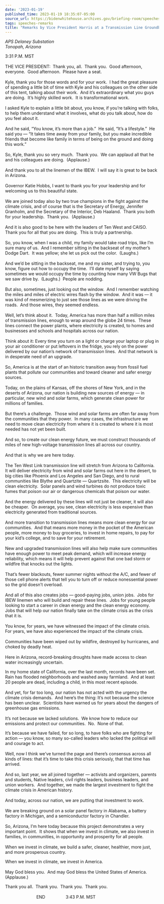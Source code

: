 ```yaml
---
date: '2023-01-19'
published_time: 2023-01-19 18:35:07-05:00
source_url: https://bidenwhitehouse.archives.gov/briefing-room/speeches-remarks/2023/01/19/remarks-by-vice-president-harris-at-a-transmission-line-groundbreaking-event/
tags: speeches-remarks
title: "Remarks by Vice President Harris at a Transmission Line Groundbreaking\_Event"
---
```

 
*APS Delaney Substation  
*Tonopah, Arizona**

3:31 P.M. MST  
   
THE VICE PRESIDENT:  Thank you, all.  Thank you.  Good afternoon,
everyone.  Good afternoon.  Please have a seat.  
   
Kyle, thank you for those words and for your work.  I had the great
pleasure of spending a little bit of time with Kyle and his colleagues
on the other side of this tent, talking about their work.  And it’s
extraordinary what you guys are doing.  It’s highly skilled work.  It is
transformational work.  
   
I asked Kyle to explain a little bit about, you know, if you’re talking
with folks, to help them understand what it involves, what do you talk
about, how do you feel about it.  
   
And he said, “You know, it’s more than a job.”  He said, “It’s a
lifestyle.”  He said you — “It takes time away from your family, but you
make incredible friends that become like family in terms of being on the
ground and doing this work.”  
   
So, Kyle, thank you so very much.  Thank you.  We can applaud all that
he and his colleagues are doing.  (Applause.)  
   
And thank you to all the linemen of the IBEW.  I will say it is great to
be back in Arizona.  
   
Governor Katie Hobbs, I want to thank you for your leadership and for
welcoming us to this beautiful state.  
   
We are joined today also by two true champions in the fight against the
climate crisis, and of course that is the Secretary of Energy, Jennifer
Granholm, and the Secretary of the Interior, Deb Haaland.  Thank you
both for your leadership.  Thank you.  (Applause.)  
   
And it is also good to be here with the leaders of Ten West and CAISO. 
Thank you for all that you are doing.  This is truly a partnership.  
   
So, you know, when I was a child, my family would take road trips, like
I’m sure many of us.  And I remember sitting in the backseat of my
mother’s Dodge Dart.  It was yellow; she let us pick out the color. 
(Laughs.)   
   
And we’d be sitting in the backseat, me and my sister, and trying to,
you know, figure out how to occupy the time.  I’ll date myself by saying
sometimes we would occupy the time by counting how many VW Bugs that we
saw drive by.  (Laughs.)  People are nodding.  
   
But also, sometimes, just looking out the window.  And I remember
watching the miles and miles of electric wires flash by the window.  And
it was — it was kind of mesmerizing to just see those lines as we were
driving the roads.  And those wires, they seemed endless.  
   
Well, let’s think about it.  Today, America has more than half a million
miles of transmission lines, enough to wrap around the globe 24 times. 
These lines connect the power plants, where electricity is created, to
homes and businesses and schools and hospitals across our nation.  
   
Think about it: Every time you turn on a light or charge your laptop or
plug in your air conditioner or put leftovers in the fridge, you rely on
the power delivered by our nation’s network of transmission lines.  And
that network is in desperate need of an upgrade.   
   
So, America is at the start of an historic transition away from fossil
fuel plants that pollute our communities and toward cleaner and safer
energy sources.  
   
Today, on the plains of Kansas, off the shores of New York, and in the
deserts of Arizona, our nation is building new sources of energy — in
particular, new wind and solar farms, which generate clean power for
millions of families.  
   
But there’s a challenge.  Those wind and solar farms are often far away
from the communities that they power.  In many cases, the infrastructure
we need to move clean electricity from where it is created to where it
is most needed has not yet been built.  
   
And so, to create our clean energy future, we must construct thousands
of miles of new high-voltage transmission lines all across our
country.  
   
And that is why we are here today.  
   
The Ten West Link transmission line will stretch from Arizona to
California.  It will deliver electricity from wind and solar farms out
here in the desert, to big cities like Phoenix and Los Angeles and San
Diego, and to rural communities like Blythe and Quartzite — Quartzsite. 
This electricity will be clean electricity.  Solar panels and wind
turbines do not produce toxic fumes that poison our air or dangerous
chemicals that poison our water.  
   
And the energy delivered by these lines will not just be cleaner, it
will also be cheaper.  On average, you see, clean electricity is less
expensive than electricity generated from traditional sources.  
   
And more transition to transmission lines means more clean energy for
our communities.  And that means more money in the pocket of the
American people, more money to buy groceries, to invest in home repairs,
to pay for your kid’s college, and to save for your retirement.  
   
New and upgraded transmission lines will also help make sure communities
have enough power to meet peak demand, which will increase energy
reliability, which means it will help prevent against that one bad storm
or wildfire that knocks out the lights.  
   
That’s fewer blackouts, fewer summer nights without the A/C, and fewer
of those cell phone alerts that tell you to turn off or reduce
nonessential power so the grid doesn’t overload.  
   
And all of this also creates jobs — good-paying jobs, union jobs.  Jobs
for IBEW linemen who will build and repair these lines.  Jobs for young
people looking to start a career in clean energy and the clean energy
economy.  Jobs that will help our nation finally take on the climate
crisis as the crisis that it is.  
   
You know, for years, we have witnessed the impact of the climate
crisis.  For years, we have also experienced the impact of the climate
crisis.  
   
Communities have been wiped out by wildfire, destroyed by hurricanes,
and choked by deadly heat.  
   
Here in Arizona, record-breaking droughts have made access to clean
water increasingly uncertain.  
  
In my home state of California, over the last month, records have been
set.  Rain has flooded neighborhoods and washed away farmland.  And at
least 20 people are dead, including a child, in this most recent
episode.  
   
And yet, for far too long, our nation has not acted with the urgency the
climate crisis demands.  And here’s the thing: It’s not because the
science has been unclear.  Scientists have warned us for years about the
dangers of greenhouse gas emissions.  
   
It’s not because we lacked solutions.  We know how to reduce our
emissions and protect our communities.  No.  None of that.   
  
It’s because we have failed, for so long, to have folks who are fighting
for action — you know, so many so-called leaders who lacked the
political will and courage to act.  
   
Well, now I think we’ve turned the page and there’s consensus across all
kinds of lines: that it’s time to take this crisis seriously, that that
time has arrived.  
   
And so, last year, we all joined together — activists and organizers,
parents and students, Native leaders, civil rights leaders, business
leaders, and union workers.  And together, we made the largest
investment to fight the climate crisis in American history.  
   
And today, across our nation, we are putting that investment to work.  
   
We are breaking ground on a solar panel factory in Alabama, a battery
factory in Michigan, and a semiconductor factory in Chandler.  
   
So, Arizona, I’m here today because this project demonstrates a very
important point.  It shows that when we invest in climate, we also
invest in families, in communities, in opportunity and prosperity for
all people.  
   
When we invest in climate, we build a safer, cleaner, healthier, more
just, and more prosperous country.  
  
When we invest in climate, we invest in America.  
   
May God bless you.  And may God bless the United States of America. 
(Applause.)  
  
Thank you all.  Thank you.  Thank you.  Thank you.  
   
                          END                 3:43 P.M. MST
